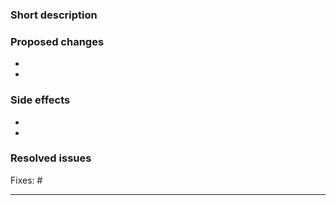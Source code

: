 ### Short description

<!-- Describe this PR in one or two sentences. -->

### Proposed changes

<!-- Describe this PR in more detail. -->

-
-

### Side effects

<!-- List all related components that have not been explicitly changed but may be affected by this PR -->

-
-

### Resolved issues

<!-- List all issues which should be closed when this PR is merged. -->

Fixes: #

---

<!--
DOR:
- [Release notes](https://github.com/digitalfabrik/integreat-app/blob/main/docs/contributing.md#release-notes) have been added for user visible changes
- Linting: `yarn lint`
- Typescript: `yarn ts:check`
- Prettier: `yarn prettier`
- Unit tests: `yarn test`
- -->
